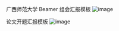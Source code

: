 广西师范大学 Beamer 组会汇报模板
![image](https://github.com/silent426/Latex-Beamer-/assets/55752542/744ba26d-73e2-4d28-975c-59ad6a8dccd1)

论文开题汇报模板
![image](https://github.com/silent426/Latex-Beamer-/assets/55752542/41186b3d-f707-4d55-bd94-25118652caa6)
